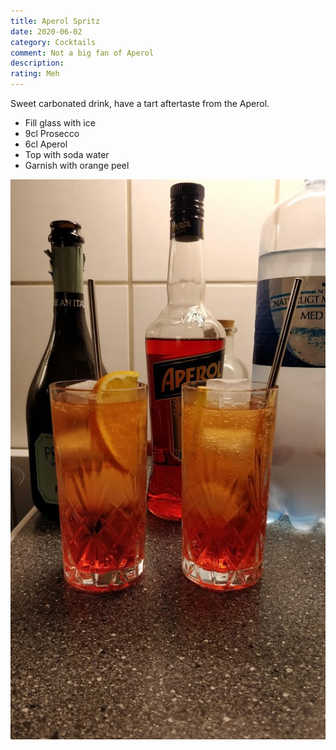 ```yaml
---
title: Aperol Spritz
date: 2020-06-02
category: Cocktails
comment: Not a big fan of Aperol
description: 
rating: Meh
---
```


Sweet carbonated drink, have a tart aftertaste from the Aperol.

 - Fill glass with ice
 - 9cl Prosecco
 - 6cl Aperol
 - Top with soda water
 - Garnish with orange peel

  ![Attempt 1][version1]

 [version1]: Aperol_Spritz_V1.jpg  